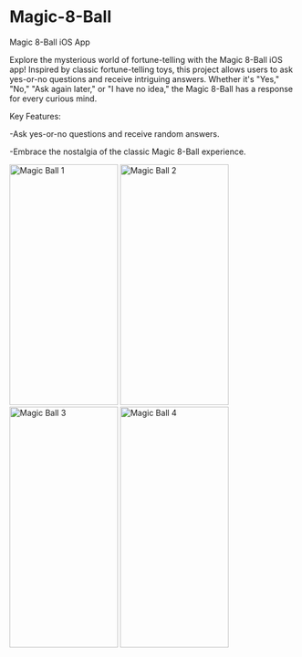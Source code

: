 # Magic-8-Ball
Magic 8-Ball iOS App

Explore the mysterious world of fortune-telling with the Magic 8-Ball iOS app! Inspired by classic fortune-telling toys, this project allows users to ask yes-or-no questions and receive intriguing answers. Whether it's "Yes," "No," "Ask again later," or "I have no idea," the Magic 8-Ball has a response for every curious mind.

Key Features:

-Ask yes-or-no questions and receive random answers.

-Embrace the nostalgia of the classic Magic 8-Ball experience.

<img src="https://github.com/Shubhdeep-Brar/Magic-8-Ball/assets/105843871/85110eba-bf6c-4388-af11-5fcc10af43ec" width="190" height="422" alt="Magic Ball 1">

<img src="https://github.com/Shubhdeep-Brar/Magic-8-Ball/assets/105843871/12c45569-106e-4e2a-a7c3-e15e60d9c671" width="190" height="422" alt="Magic Ball 2">

<img src="https://github.com/Shubhdeep-Brar/Magic-8-Ball/assets/105843871/bbe3d34a-e4b2-4014-83a8-a0ea6b66f62f" width="190" height="422" alt="Magic Ball 3">

<img src="https://github.com/Shubhdeep-Brar/Magic-8-Ball/assets/105843871/6962439b-5afe-4dcb-9dac-a0d0f2cec806" width="190" height="422" alt="Magic Ball 4">
